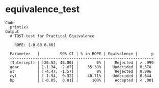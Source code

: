 # equivalence_test

    Code
      print(x)
    Output
      # TOST-test for Practical Equivalence
      
        ROPE: [-0.60 0.60]
      
      Parameter   |         90% CI | % in ROPE | Equivalence |      p
      ---------------------------------------------------------------
      (Intercept) | [26.52, 46.86] |        0% |    Rejected | > .999
      gear        | [-1.34,  2.07] |    35.38% |   Undecided | 0.578 
      wt          | [-4.47, -1.57] |        0% |    Rejected | 0.996 
      cyl         | [-1.94,  0.32] |    40.71% |   Undecided | 0.644 
      hp          | [-0.05,  0.01] |      100% |    Accepted | < .001


